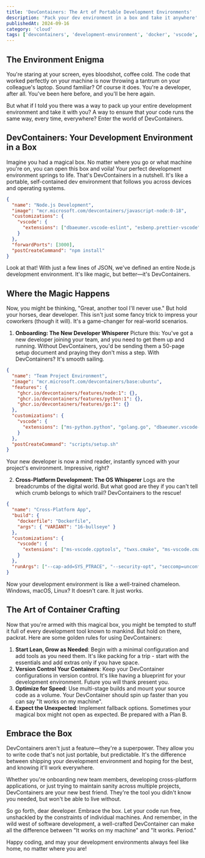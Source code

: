 ```yaml
---
title: 'DevContainers: The Art of Portable Development Environments'
description: 'Pack your dev environment in a box and take it anywhere'
publishedAt: 2024-09-16
category: 'cloud'
tags: ['devcontainers', 'development-environment', 'docker', 'vscode', 'productivity']
---
```


## The Environment Enigma

You're staring at your screen, eyes bloodshot, coffee cold. The code that worked perfectly on your machine is now throwing a tantrum on your colleague's laptop. Sound familiar? Of course it does. You're a developer, after all. You've been here before, and you'll be here again.

But what if I told you there was a way to pack up your entire development environment and take it with you? A way to ensure that your code runs the same way, every time, everywhere? Enter the world of DevContainers.

## DevContainers: Your Development Environment in a Box

Imagine you had a magical box. No matter where you go or what machine you're on, you can open this box and voila! Your perfect development environment springs to life. That's DevContainers in a nutshell. It's like a portable, self-contained dev environment that follows you across devices and operating systems.

```json
{
  "name": "Node.js Development",
  "image": "mcr.microsoft.com/devcontainers/javascript-node:0-18",
  "customizations": {
    "vscode": {
      "extensions": ["dbaeumer.vscode-eslint", "esbenp.prettier-vscode"]
    }
  },
  "forwardPorts": [3000],
  "postCreateCommand": "npm install"
}
```

Look at that! With just a few lines of JSON, we've defined an entire Node.js development environment. It's like magic, but better—it's DevContainers.

## Where the Magic Happens

Now, you might be thinking, "Great, another tool I'll never use." But hold your horses, dear developer. This isn't just some fancy trick to impress your coworkers (though it will). It's a game-changer for real-world scenarios.

1. **Onboarding: The New Developer Whisperer**
   Picture this: You've got a new developer joining your team, and you need to get them up and running. Without DevContainers, you'd be sending them a 50-page setup document and praying they don't miss a step. With DevContainers? It's smooth sailing.

```json
{
  "name": "Team Project Environment",
  "image": "mcr.microsoft.com/devcontainers/base:ubuntu",
  "features": {
    "ghcr.io/devcontainers/features/node:1": {},
    "ghcr.io/devcontainers/features/python:1": {},
    "ghcr.io/devcontainers/features/go:1": {}
  },
  "customizations": {
    "vscode": {
      "extensions": ["ms-python.python", "golang.go", "dbaeumer.vscode-eslint"]
    }
  },
  "postCreateCommand": "scripts/setup.sh"
}
```

Your new developer is now a mind reader, instantly synced with your project's environment. Impressive, right?

2. **Cross-Platform Development: The OS Whisperer**
   Logs are the breadcrumbs of the digital world. But what good are they if you can't tell which crumb belongs to which trail? DevContainers to the rescue!

```json
{
  "name": "Cross-Platform App",
  "build": {
    "dockerfile": "Dockerfile",
    "args": { "VARIANT": "16-bullseye" }
  },
  "customizations": {
    "vscode": {
      "extensions": ["ms-vscode.cpptools", "twxs.cmake", "ms-vscode.cmake-tools"]
    }
  },
  "runArgs": ["--cap-add=SYS_PTRACE", "--security-opt", "seccomp=unconfined"]
}
```

Now your development environment is like a well-trained chameleon. Windows, macOS, Linux? It doesn't care. It just works.

## The Art of Container Crafting

Now that you're armed with this magical box, you might be tempted to stuff it full of every development tool known to mankind. But hold on there, packrat. Here are some golden rules for using DevContainers:

1. **Start Lean, Grow as Needed**: Begin with a minimal configuration and add tools as you need them. It's like packing for a trip - start with the essentials and add extras only if you have space.
2. **Version Control Your Containers**: Keep your DevContainer configurations in version control. It's like having a blueprint for your development environment. Future you will thank present you.
3. **Optimize for Speed**: Use multi-stage builds and mount your source code as a volume. Your DevContainer should spin up faster than you can say "It works on my machine".
4. **Expect the Unexpected**: Implement fallback options. Sometimes your magical box might not open as expected. Be prepared with a Plan B.

## Embrace the Box

DevContainers aren't just a feature—they're a superpower. They allow you to write code that's not just portable, but predictable. It's the difference between shipping your development environment and hoping for the best, and knowing it'll work everywhere.

Whether you're onboarding new team members, developing cross-platform applications, or just trying to maintain sanity across multiple projects, DevContainers are your new best friend. They're the tool you didn't know you needed, but won't be able to live without.

So go forth, dear developer. Embrace the box. Let your code run free, unshackled by the constraints of individual machines. And remember, in the wild west of software development, a well-crafted DevContainer can make all the difference between "It works on my machine" and "It works. Period."

Happy coding, and may your development environments always feel like home, no matter where you are!
